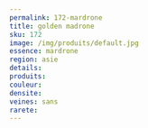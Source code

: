 ```yaml
---
permalink: 172-mardrone
title: golden madrone 
sku: 172
image: /img/produits/default.jpg
essence: mardrone
region: asie
details: 
produits:
couleur: 
densite: 
veines: sans
rarete: 
---
```

